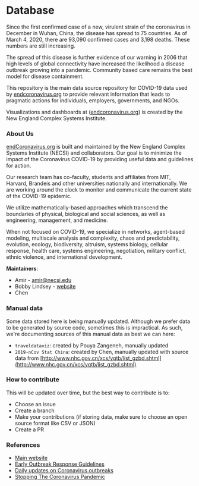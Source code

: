 # Database

Since the first confirmed case of a new, virulent strain of the coronavirus in December in Wuhan, China, the disease has spread to 75 countries. As of March 4, 2020, there are 93,090 confirmed cases and 3,198 deaths. These numbers are still increasing.

The spread of this disease is further evidence of our warning in 2006 that high levels of global connectivity have increased the likelihood a disease outbreak growing into a pandemic. Community based care remains the best model for disease containment.

This repository is the main data source repository for COVID-19 data used by [endcoronavirus.org](https://www.endcoronavirus.org/) to provide relevant information that leads to pragmatic actions for individuals, employers, governments, and NGOs.

Visualizations and dashboards at ([endcoronavirus.org](https://www.endcoronavirus.org/)) is created by the New England Complex Systems Institute.

### About Us

[endCoronavirus.org](https://www.endcoronavirus.org/) is built and maintained by the New England Complex Systems Institute (NECSI) and collaborators. Our goal is to minimize the impact of the Coronavirus COVID-19 by providing useful data and guidelines for action.

Our research team has co-faculty, students and affiliates from MIT, Harvard, Brandeis and other universities nationally and internationally. We are working around the clock to monitor and communicate the current state of the COVID-19 epidemic.

We utilize mathematically-based approaches which transcend the boundaries of physical, biological and social sciences, as well as engineering, management, and medicine.

When not focused on COVID-19, we specialize in networks, agent-based modeling, multiscale analysis and complexity, chaos and predictability, evolution, ecology, biodiversity, altruism, systems biology, cellular response, health care, systems engineering, negotiation, military conflict, ethnic violence, and international development.

**Maintainers**:

* Amir - amir@necsi.edu
* Bobby Lindsey - [website](https://www.bobbywlindsey.com)
* Chen


### Manual data

Some data stored here is being manually updated. Although we prefer data to be generated by source code, sometimes this is impractical. As such, we're documenting sources of this manual data as best we can here:

* `traveldataviz`: created by Pouya Zangeneh, manually updated
* `2019-nCov Stat China`: created by Chen, manually updated with source data from [http://www.nhc.gov.cn/xcs/yqtb/list_gzbd.shtml](http://www.nhc.gov.cn/xcs/yqtb/list_gzbd.shtml)

### How to contribute

This will be updated over time, but the best way to contribute is to:

* Choose an issue
* Create a branch
* Make your contributions (if storing data, make sure to choose an open source format like CSV or JSON)
* Create a PR

### References

* [Main website](https://www.endcoronavirus.org/)
* [Early Outbreak Response Guidelines](https://www.endcoronavirus.org/guidelines)
* [Daily updates on Coronavirus outbreaks](https://necsi.edu/2019-ncov-outbreak-updates)
* [Stopping The Coronavirus Pandemic](https://necsi.edu/corona-virus-pandemic)



